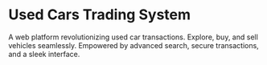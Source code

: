 # Used Cars Trading System
A web platform revolutionizing used car transactions. Explore, buy, and sell vehicles seamlessly. Empowered by advanced search, secure transactions, and a sleek interface.